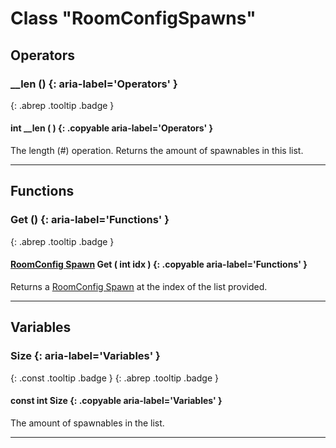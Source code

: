 # Class "RoomConfigSpawns"
## Operators
### __len () {: aria-label='Operators' }
[ ](#){: .abrep .tooltip .badge }
#### int __len ( ) {: .copyable aria-label='Operators' }

The length (#) operation. Returns the amount of spawnables in this list.

___
## Functions
### Get () {: aria-label='Functions' }
[ ](#){: .abrep .tooltip .badge }
#### [RoomConfig Spawn](RoomConfig_Spawn.md) Get ( int idx ) {: .copyable aria-label='Functions' }

Returns a [RoomConfig Spawn](RoomConfig_Spawn.md) at the index of the list provided.

___
## Variables
### Size {: aria-label='Variables' }
[ ](#){: .const .tooltip .badge } [ ](#){: .abrep .tooltip .badge }
#### const int Size  {: .copyable aria-label='Variables' }

The amount of spawnables in the list.

___
